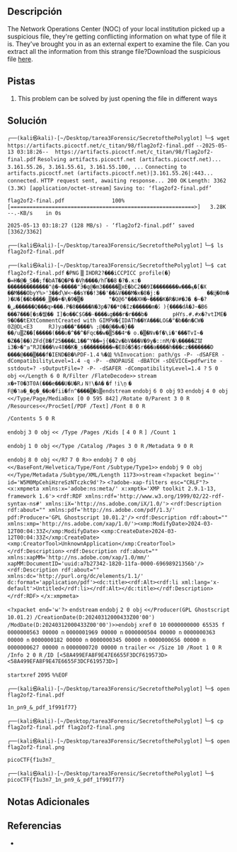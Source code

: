 ## Descripción

The Network Operations Center (NOC) of your local institution picked up a suspicious file, they're getting conflicting information on what type of file it is. They've brought you in as an external expert to examine the file. Can you extract all the information from this strange file?Download the suspicious file [here](https://artifacts.picoctf.net/c_titan/98/flag2of2-final.pdf).
## Pistas

1. This problem can be solved by just opening the file in different ways

## Solución

`┌──(kali㉿kali)-[~/Desktop/tarea3Forensic/SecretofthePolyglot]`
`└─$ wget https://artifacts.picoctf.net/c_titan/98/flag2of2-final.pdf`
`--2025-05-13 03:18:26--  https://artifacts.picoctf.net/c_titan/98/flag2of2-final.pdf`
`Resolving artifacts.picoctf.net (artifacts.picoctf.net)... 3.161.55.26, 3.161.55.61, 3.161.55.100, ...`
`Connecting to artifacts.picoctf.net (artifacts.picoctf.net)|3.161.55.26|:443... connected.`
`HTTP request sent, awaiting response... 200 OK`
`Length: 3362 (3.3K) [application/octet-stream]`
`Saving to: ‘flag2of2-final.pdf’`

`flag2of2-final.pdf               100%[==========================================================>]   3.28K  --.-KB/s    in 0s`      

`2025-05-13 03:18:27 (128 MB/s) - ‘flag2of2-final.pdf’ saved [3362/3362]`


`┌──(kali㉿kali)-[~/Desktop/tarea3Forensic/SecretofthePolyglot]`
`└─$ ls`    
`flag2of2-final.pdf`

`┌──(kali㉿kali)-[~/Desktop/tarea3Forensic/SecretofthePolyglot]`
`└─$ cat flag2of2-final.pdf` 
`�PNG`
`▒`
`IHDR2?���iCCPICC profile(�}�=H�@�_S��;f�bAT�Q�P�`
`�Vh����/hҐ��8`
`�?�.κ:�`
`�������������"փ�~�����"Ӭ�q@�m3�����▒xE�bC2��9I��������w���ܟ�[�X`
`��M���ObyY%>'3��ď\W<~��sY��!3��'��&V���M�x�8�j:�               ��ĳ�0m�`
                                                `)�U�[��b����_▒��+�\�9�▒�        "�Q@6"���XH�~����K�R�U#�J� �~�?�ݭ������Q���q>���.P�8�����N�3p�7��*0�Iz������m�⺡){����dȦ�J~�B6`
                                          `���7���[�s�뭾�� I]�o��C$G��-����ۿg���r�r���b�        pHYs.#.#x�?vtIME�`
                                                                                                                 `9�O��tEXtCommentCreated with GIMPW�{IDATh��YA���LO&�"�b��n�CW�`
                                           `0Z@DL<E3     RJ)ya���"����% ;@��@��w�}�� ��/u▒Z��[�����(���u�^��^�Fqc��w�▒5��4ײ� o.�▒�Nv�f�\i�'���TvI~�`
`�Z��]��)ZFd{B�f25����L1��^Y��=j{��2v�bV���V�9y�::nM/�\�����Z⽢iܡ"�<�3"RJE���%v48��K�_s���������=�E8ő�5�$r���a����h���cz�������D   ����@���▒���f�IEND�B�%PDF-1.4`
`%�쏢`
`%%Invocation: path/gs -P- -dSAFER -dCompatibilityLevel=1.4 -q -P- -dNOPAUSE -dBATCH -sDEVICE=pdfwrite -sstdout=? -sOutputFile=? -P- -dSAFER -dCompatibilityLevel=1.4 ?`
`5 0 obj`
`<</Length 6 0 R/Filter /FlateDecode>>`
`stream`
`x�+T0�3T0A(���e���U�U�Rɹ`
`N!\�A�`
`�f`
`!i\ņ`
`�`
`F@�˥a�_�g�_��o�fii�fn^����▒�ʦ▒endstream`
`endobj`
`6 0 obj`
`93`
`endobj`
`4 0 obj`
`<</Type/Page/MediaBox [0 0 595 842]`
`/Rotate 0/Parent 3 0 R`
`/Resources<</ProcSet[/PDF /Text]`
`/Font 8 0 R`
>>
`/Contents 5 0 R`
>>
`endobj`
`3 0 obj`
`<< /Type /Pages /Kids [`
`4 0 R`
`] /Count 1`
>>
`endobj`
`1 0 obj`
`<</Type /Catalog /Pages 3 0 R`
`/Metadata 9 0 R`
>>
`endobj`
`8 0 obj`
`<</R7`
`7 0 R>>`
`endobj`
`7 0 obj`
`<</BaseFont/Helvetica/Type/Font`
`/Subtype/Type1>>`
`endobj`
`9 0 obj`
`<</Type/Metadata`
`/Subtype/XML/Length 1173>>stream`
`<?xpacket begin='' id='W5M0MpCehiHzreSzNTczkc9d'?>`
`<?adobe-xap-filters esc="CRLF"?>`
`<x:xmpmeta xmlns:x='adobe:ns:meta/' x:xmptk='XMP toolkit 2.9.1-13, framework 1.6'>`
`<rdf:RDF xmlns:rdf='http://www.w3.org/1999/02/22-rdf-syntax-ns#' xmlns:iX='http://ns.adobe.com/iX/1.0/'>`
`<rdf:Description rdf:about="" xmlns:pdf='http://ns.adobe.com/pdf/1.3/' pdf:Producer='GPL Ghostscript 10.01.2'/>`
`<rdf:Description rdf:about="" xmlns:xmp='http://ns.adobe.com/xap/1.0/'><xmp:ModifyDate>2024-03-12T00:04:33Z</xmp:ModifyDate>`
`<xmp:CreateDate>2024-03-12T00:04:33Z</xmp:CreateDate>`
`<xmp:CreatorTool>UnknownApplication</xmp:CreatorTool></rdf:Description>`
`<rdf:Description rdf:about="" xmlns:xapMM='http://ns.adobe.com/xap/1.0/mm/' xapMM:DocumentID='uuid:a7b27342-1820-11fa-0000-69698921356b'/>`
`<rdf:Description rdf:about="" xmlns:dc='http://purl.org/dc/elements/1.1/' dc:format='application/pdf'><dc:title><rdf:Alt><rdf:li xml:lang='x-default'>Untitled</rdf:li></rdf:Alt></dc:title></rdf:Description>`
`</rdf:RDF>`
`</x:xmpmeta>`
                                                                        
`<?xpacket end='w'?>`
`endstream`
`endobj`
`2 0 obj`
`<</Producer(GPL Ghostscript 10.01.2)`
`/CreationDate(D:20240312000433Z00'00')`
`/ModDate(D:20240312000433Z00'00')>>endobj`
`xref`
`0 10`
`0000000000 65535 f` 
`0000000563 00000 n` 
`0000001969 00000 n` 
`0000000504 00000 n` 
`0000000363 00000 n` 
`0000000182 00000 n` 
`0000000345 00000 n` 
`0000000656 00000 n` 
`0000000627 00000 n` 
`0000000720 00000 n` 
`trailer`
`<< /Size 10 /Root 1 0 R /Info 2 0 R`
`/ID [<58A499EFA8F9E47E6655F3DCF619573D><58A499EFA8F9E47E6655F3DCF619573D>]`
>>
`startxref`
`2095`
`%%EOF`

`┌──(kali㉿kali)-[~/Desktop/tarea3Forensic/SecretofthePolyglot]`
`└─$ open flag2of2-final.pdf` 

`1n_pn9_&_pdf_1f991f77}`

`┌──(kali㉿kali)-[~/Desktop/tarea3Forensic/SecretofthePolyglot]`
`└─$ cp flag2of2-final.pdf flag2of2-final.png` 

`┌──(kali㉿kali)-[~/Desktop/tarea3Forensic/SecretofthePolyglot]`
`└─$ open flag2of2-final.png` 

`picoCTF{f1u3n7_`

`┌──(kali㉿kali)-[~/Desktop/tarea3Forensic/SecretofthePolyglot]`
`└─$` 
`picoCTF{f1u3n7_1n_pn9_&_pdf_1f991f77}`

## Notas Adicionales



## Referencias
- 

